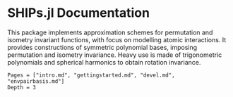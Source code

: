 
# SHIPs.jl Documentation

This package implements approximation schemes for permutation and isometry invariant functions, with focus on modelling atomic interactions. It provides constructions of symmetric polynomial bases, imposing permutation and isometry invariance. Heavy use is made of trigonometric polynomials and spherical harmonics to obtain rotation invariance.



```@contents
Pages = ["intro.md", "gettingstarted.md", "devel.md", "envpairbasis.md"]
Depth = 3
```
